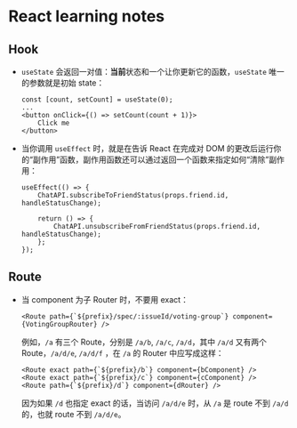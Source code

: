 # React learning notes

## Hook

+ `useState` 会返回一对值：**当前**状态和一个让你更新它的函数，`useState` 唯一的参数就是初始 state：

  ```react
  const [count, setCount] = useState(0);
  ...
  <button onClick={() => setCount(count + 1)}>
      Click me
  </button>
  ```

+ 当你调用 `useEffect` 时，就是在告诉 React 在完成对 DOM 的更改后运行你的“副作用”函数，副作用函数还可以通过返回一个函数来指定如何“清除”副作用：

  ```react
  useEffect(() => {
      ChatAPI.subscribeToFriendStatus(props.friend.id, handleStatusChange);
  
      return () => {
          ChatAPI.unsubscribeFromFriendStatus(props.friend.id, handleStatusChange);
      };
  });
  ```

## Route

+ 当 component 为子 Router 时，不要用 exact：

  ```react
  <Route path={`${prefix}/spec/:issueId/voting-group`} component={VotingGroupRouter} />
  ```

  例如，`/a` 有三个 Route，分别是 `/a/b`, `/a/c`, `/a/d`，其中 `/a/d` 又有两个 Route，`/a/d/e`, `/a/d/f` ，在 `/a` 的 Router 中应写成这样：

  ```react
  <Route exact path={`${prefix}/b`} component={bComponent} />
  <Route exact path={`${prefix}/c`} component={cComponent} />
  <Route path={`${prefix}/d`} component={dRouter} />
  ```

  因为如果 `/d` 也指定 exact 的话，当访问 `/a/d/e` 时，从 `/a` 是 route 不到 `/a/d` 的，也就 route 不到 `/a/d/e`。